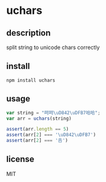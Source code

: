 # uchars

## description

split string to unicode chars correctly

## install

`npm install uchars`

## usage

```js
var string = "呵呵\uD842\uDFB7哈哈";
var arr = uchars(string)

assert(arr.length == 5)
assert(arr[2] === '\uD842\uDFB7')
assert(arr[2] === '𠮷')
```

## license

MIT
